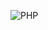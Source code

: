 ![PHP](https://user-images.githubusercontent.com/82295321/217805596-4b3530a3-e665-4e10-b506-5023684c874e.png)



